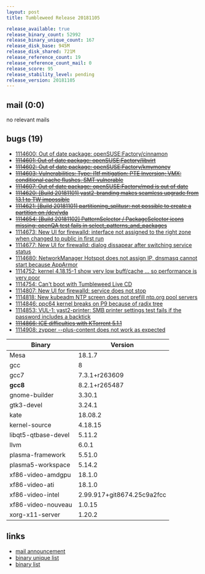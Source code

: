 ```yaml
---
layout: post
title: Tumbleweed Release 20181105

release_available: true
release_binary_count: 52992
release_binary_unique_count: 167
release_disk_base: 945M
release_disk_shared: 721M
release_reference_count: 19
release_reference_count_mail: 0
release_score: 95
release_stability_level: pending
release_version: 20181105
---
```


## mail (0:0)

no relevant mails

## bugs (19)

<!--more-->

- [1114600: Out of date package: openSUSE:Factory/cinnamon](https://bugzilla.opensuse.org/show_bug.cgi?id=1114600)
- ~~[1114601: Out of date package: openSUSE:Factory/libvirt](https://bugzilla.opensuse.org/show_bug.cgi?id=1114601)~~
- ~~[1114602: Out of date package: openSUSE:Factory/kmymoney](https://bugzilla.opensuse.org/show_bug.cgi?id=1114602)~~
- ~~[1114603: Vulnerabilities: Type: l1tf mitigation: PTE Inversion; VMX: conditional cache flushes, SMT vulnerable](https://bugzilla.opensuse.org/show_bug.cgi?id=1114603)~~
- ~~[1114607: Out of date package: openSUSE:Factory/mpd is out of date](https://bugzilla.opensuse.org/show_bug.cgi?id=1114607)~~
- ~~[1114620: \[Build 20181101\] yast2-branding makes seamless upgrade from 13.1 to TW impossible](https://bugzilla.opensuse.org/show_bug.cgi?id=1114620)~~
- ~~[1114621: \[Build 20181101\] partitioning_splitusr: not possible to create a partition on /dev/vda](https://bugzilla.opensuse.org/show_bug.cgi?id=1114621)~~
- ~~[1114654: \[Build 20181102\] PatternSelector / PackageSelector icons missing: openQA test fails in select_patterns_and_packages](https://bugzilla.opensuse.org/show_bug.cgi?id=1114654)~~
- [1114673: New UI for firewalld: interface not assigned to the right zone when changed to public in first run](https://bugzilla.opensuse.org/show_bug.cgi?id=1114673)
- [1114677: New UI for firewalld: dialog dissapear after switching service status](https://bugzilla.opensuse.org/show_bug.cgi?id=1114677)
- [1114680: NetworkManager Hotspot does not assign IP, dnsmasq cannot start because AppArmor](https://bugzilla.opensuse.org/show_bug.cgi?id=1114680)
- [1114752: kernel 4.18.15-1 show very low buff/cache ... so performance is very poor](https://bugzilla.opensuse.org/show_bug.cgi?id=1114752)
- [1114754: Can't boot with Tumbleweed Live CD](https://bugzilla.opensuse.org/show_bug.cgi?id=1114754)
- [1114807: New UI for firewalld: service does not stop](https://bugzilla.opensuse.org/show_bug.cgi?id=1114807)
- [1114818: New kubeadm NTP screen does not prefill ntp.org pool servers](https://bugzilla.opensuse.org/show_bug.cgi?id=1114818)
- [1114846: ppc64 kernel breaks on P9 because of radix tree](https://bugzilla.opensuse.org/show_bug.cgi?id=1114846)
- [1114853: VUL-1: yast2-printer: SMB printer settings test fails if the password includes a backtick](https://bugzilla.opensuse.org/show_bug.cgi?id=1114853)
- ~~[1114866: ICE difficulties with KTorrent 5.1.1](https://bugzilla.opensuse.org/show_bug.cgi?id=1114866)~~
- [1114908: zypper --plus-content does not work as expected](https://bugzilla.opensuse.org/show_bug.cgi?id=1114908)

Binary | Version
--- | ---
Mesa | 18.1.7
gcc | 8
gcc7 | 7.3.1+r263609
**gcc8** | 8.2.1+r265487
gnome-builder | 3.30.1
gtk3-devel | 3.24.1
kate | 18.08.2
kernel-source | 4.18.15
libqt5-qtbase-devel | 5.11.2
llvm | 6.0.1
plasma-framework | 5.51.0
plasma5-workspace | 5.14.2
xf86-video-amdgpu | 18.1.0
xf86-video-ati | 18.1.0
xf86-video-intel | 2.99.917+git8674.25c9a2fcc
xf86-video-nouveau | 1.0.15
xorg-x11-server | 1.20.2

## links

- [mail announcement](https://lists.opensuse.org/opensuse-factory/2018-11/msg00015.html)
- [binary unique list](http://download.tumbleweed.boombatower.com/20181105/rpm.unique.list)
- [binary list](http://download.tumbleweed.boombatower.com/20181105/rpm.list)
